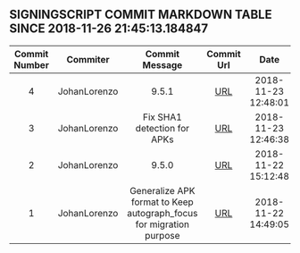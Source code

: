 ## SIGNINGSCRIPT COMMIT MARKDOWN TABLE SINCE 2018-11-26 21:45:13.184847

| Commit Number | Commiter | Commit Message | Commit Url | Date | 
|:---:|:----:|:----------------------------------:|:------:|:----:| 
|4|JohanLorenzo|9.5.1|[URL](https://github.com/mozilla-releng/signingscript/commit/c15e3121714bef54103d4d7b126b470054b79d39)|2018-11-23 12:48:01
|3|JohanLorenzo|Fix SHA1 detection for APKs|[URL](https://github.com/mozilla-releng/signingscript/commit/57943a9e24a28ecdfc74062a9adc523288d557e0)|2018-11-23 12:46:38
|2|JohanLorenzo|9.5.0|[URL](https://github.com/mozilla-releng/signingscript/commit/02621783091e6139d313b7ef27a33314f9e1b596)|2018-11-22 15:12:48
|1|JohanLorenzo|Generalize APK format to  Keep autograph_focus for migration purpose|[URL](https://github.com/mozilla-releng/signingscript/commit/75e15a0b743977c70e1b2ad1651d267706063f02)|2018-11-22 14:49:05


